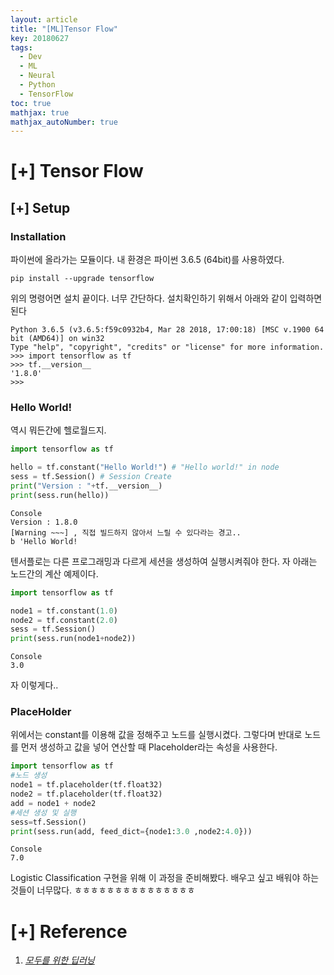 ```yaml
---
layout: article
title: "[ML]Tensor Flow"
key: 20180627
tags:
  - Dev
  - ML
  - Neural
  - Python
  - TensorFlow
toc: true
mathjax: true
mathjax_autoNumber: true
---
```


# [+] Tensor Flow

<!--more-->

## [+] Setup

### Installation

파이썬에 올라가는 모듈이다. 내 환경은 파이썬 3.6.5 (64bit)를 사용하였다.

```
pip install --upgrade tensorflow
```

위의 명령어면 설치 끝이다. 너무 간단하다. 설치확인하기 위해서 아래와 같이 입력하면 된다

```
Python 3.6.5 (v3.6.5:f59c0932b4, Mar 28 2018, 17:00:18) [MSC v.1900 64 bit (AMD64)] on win32
Type "help", "copyright", "credits" or "license" for more information.
>>> import tensorflow as tf
>>> tf.__version__
'1.8.0'
>>>
```

### Hello World!

역시 뭐든간에 헬로월드지.

```python
import tensorflow as tf

hello = tf.constant("Hello World!") # "Hello world!" in node
sess = tf.Session() # Session Create
print("Version : "+tf.__version__)
print(sess.run(hello))
```

```
Console
Version : 1.8.0
[Warning ~~~] , 직접 빌드하지 않아서 느릴 수 있다라는 경고..
b 'Hello World!
```

텐서플로는 다른 프로그래밍과 다르게 세션을 생성하여 실행시켜줘야 한다. 자 아래는 노드간의 계산 예제이다.

```python
import tensorflow as tf

node1 = tf.constant(1.0)
node2 = tf.constant(2.0)
sess = tf.Session()
print(sess.run(node1+node2))
```

```
Console
3.0
```

자 이렇게다..

### PlaceHolder

위에서는 constant를 이용해 값을 정해주고 노드를 실행시켰다. 그렇다며 반대로 노드를 먼저 생성하고 값을 넣어 연산할 때 Placeholder라는 속성을 사용한다.

```python
import tensorflow as tf
#노드 생성
node1 = tf.placeholder(tf.float32)
node2 = tf.placeholder(tf.float32)
add = node1 + node2
#세션 생성 및 실행
sess=tf.Session()
print(sess.run(add, feed_dict={node1:3.0 ,node2:4.0}))
```

```
Console
7.0
```

Logistic Classification 구현을 위해 이 과정을 준비해봤다.
배우고 싶고 배워야 하는 것들이 너무많다. ㅎㅎㅎㅎㅎㅎㅎㅎㅎㅎㅎㅎㅎㅎㅎ

# [+] Reference 

1. <a href="https://www.youtube.com/playlist?list=PLlMkM4tgfjnLSOjrEJN31gZATbcj_MpUm">*모두를 위한 딥러닝*</a>

